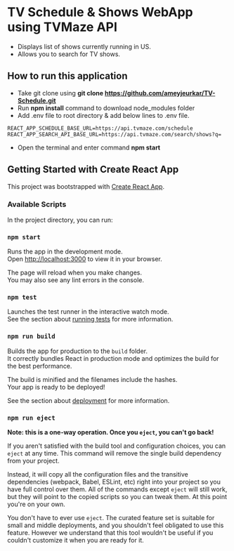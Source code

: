 # TV Schedule & Shows WebApp using TVMaze API
* Displays list of shows currently running in US.
* Allows you to search for TV shows.



## How to run this application
* Take git clone using **git clone https://github.com/ameyjeurkar/TV-Schedule.git**
* Run **npm install** command to download node_modules folder
* Add .env file to root directory & add below lines to .env file.
```
REACT_APP_SCHEDULE_BASE_URL=https://api.tvmaze.com/schedule
REACT_APP_SEARCH_API_BASE_URL=https://api.tvmaze.com/search/shows?q=
```
* Open the terminal and enter command **npm start**



## Getting Started with Create React App
This project was bootstrapped with [Create React App](https://github.com/facebook/create-react-app).

### Available Scripts
In the project directory, you can run:

### `npm start`

Runs the app in the development mode.\
Open [http://localhost:3000](http://localhost:3000) to view it in your browser.

The page will reload when you make changes.\
You may also see any lint errors in the console.

### `npm test`

Launches the test runner in the interactive watch mode.\
See the section about [running tests](https://facebook.github.io/create-react-app/docs/running-tests) for more information.

### `npm run build`

Builds the app for production to the `build` folder.\
It correctly bundles React in production mode and optimizes the build for the best performance.

The build is minified and the filenames include the hashes.\
Your app is ready to be deployed!

See the section about [deployment](https://facebook.github.io/create-react-app/docs/deployment) for more information.

### `npm run eject`

**Note: this is a one-way operation. Once you `eject`, you can't go back!**

If you aren't satisfied with the build tool and configuration choices, you can `eject` at any time. This command will remove the single build dependency from your project.

Instead, it will copy all the configuration files and the transitive dependencies (webpack, Babel, ESLint, etc) right into your project so you have full control over them. All of the commands except `eject` will still work, but they will point to the copied scripts so you can tweak them. At this point you're on your own.

You don't have to ever use `eject`. The curated feature set is suitable for small and middle deployments, and you shouldn't feel obligated to use this feature. However we understand that this tool wouldn't be useful if you couldn't customize it when you are ready for it.